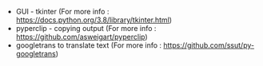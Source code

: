 - GUI - tkinter (For more info : https://docs.python.org/3.8/library/tkinter.html)
- pyperclip - copying output (For more info : https://github.com/asweigart/pyperclip)
- googletrans to translate text (For more info : https://github.com/ssut/py-googletrans)
 
